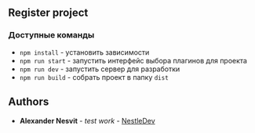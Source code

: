 ## Register project

### Доступные команды

* `npm install` - установить зависимости
* `npm run start` - запустить интерфейс выбора плагинов для проекта
* `npm run dev` - запустить сервер для разработки
* `npm run build` - собрать проект в папку `dist`

## Authors

* **Alexander Nesvit** - *test work* - [NestleDev](https://github.com/NestleDev)
